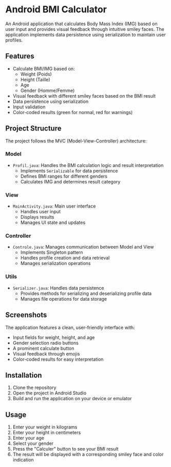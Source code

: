 # Android BMI Calculator

An Android application that calculates Body Mass Index (IMG) based on user input and provides visual feedback through intuitive smiley faces. The application implements data persistence using serialization to maintain user profiles.

## Features

- Calculate BMI/IMG based on:
  - Weight (Poids)
  - Height (Taille)
  - Age
  - Gender (Homme/Femme)
- Visual feedback with different smiley faces based on the BMI result
- Data persistence using serialization
- Input validation
- Color-coded results (green for normal, red for warnings)

## Project Structure

The project follows the MVC (Model-View-Controller) architecture:

### Model
- `Profil.java`: Handles the BMI calculation logic and result interpretation
  - Implements `Serializable` for data persistence
  - Defines BMI ranges for different genders
  - Calculates IMG and determines result category

### View
- `MainActivity.java`: Main user interface
  - Handles user input
  - Displays results
  - Manages UI state and updates

### Controller
- `Controle.java`: Manages communication between Model and View
  - Implements Singleton pattern
  - Handles profile creation and data retrieval
  - Manages serialization operations

### Utils
- `Serializer.java`: Handles data persistence
  - Provides methods for serializing and deserializing profile data
  - Manages file operations for data storage

## Screenshots


The application features a clean, user-friendly interface with:
- Input fields for weight, height, and age
- Gender selection radio buttons
- A prominent calculate button
- Visual feedback through emojis
- Color-coded results for easy interpretation

## Installation

1. Clone the repository
2. Open the project in Android Studio
3. Build and run the application on your device or emulator

## Usage

1. Enter your weight in kilograms
2. Enter your height in centimeters
3. Enter your age
4. Select your gender
5. Press the "Calculer" button to see your BMI result
6. The result will be displayed with a corresponding smiley face and color indication

